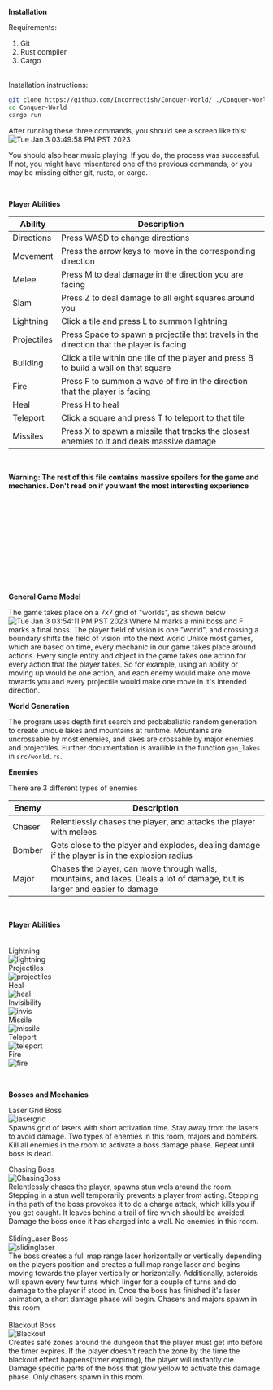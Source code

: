 **Installation**

Requirements:
<ol>
<li>    Git 
<li>    Rust compiler
<li>    Cargo
</ol>
<br>
Installation instructions:

```sh
git clone https://github.com/Incorrectish/Conquer-World/ ./Conquer-World
cd Conquer-World
cargo run 
```

After running these three commands, you should see a screen like this:
![Tue Jan  3 03:49:58 PM PST 2023](https://user-images.githubusercontent.com/84337209/210460190-1b1d0d37-8cf3-4a56-94e8-b37bdacc4d3d.jpg)

You should also hear music playing. If you do, the process was successful. If not, you might have misentered one of the previous commands, or you may be missing either git, rustc, or cargo.



<br>


**Player Abilities**

| Ability | Description |
| --- | --- |
| Directions | Press WASD to change directions |
| Movement | Press the arrow keys to move in the corresponding direction |
| Melee | Press M to deal damage in the direction you are facing |
| Slam | Press Z to deal damage to all eight squares around you |
| Lightning | Click a tile and press L to summon lightning |
| Projectiles | Press Space to spawn a projectile that travels in the direction that the player is facing |
| Building | Click a tile within one tile of the player and press B to build a wall on that square |
| Fire | Press F to summon a wave of fire in the direction that the player is facing |
| Heal | Press H to heal |
| Teleport | Click a square and press T to teleport to that tile |
| Missiles | Press X to spawn a missile that tracks the closest enemies to it and deals massive damage |
<br>

**Warning: The rest of this file contains massive spoilers for the game and mechanics. Don't read on if you want the most interesting experience**
<br>
<br>
<br>
<br>
<br>
<br>
<br>
<br>
<br>
<br>
<br>
<br>

**General Game Model**

The game takes place on a 7x7 grid of "worlds", as shown below
![Tue Jan  3 03:54:11 PM PST 2023](https://user-images.githubusercontent.com/84337209/210460606-535e08dd-6611-427e-85a8-3ed29d330a16.jpg)
Where M marks a mini boss and F marks a final boss. 
The player field of vision is one "world", and crossing a boundary shifts the field of vision into the next world
Unlike most games, which are based on time, every mechanic in our game takes place around actions. Every single entity and object in the game takes one
action for every action that the player takes. So for example, using an ability or moving up would be one action, and each enemy would make one move
towards you and every projectile would make one move in it's intended direction.

**World Generation**

The program uses depth first search and probabalistic random generation to create unique lakes and mountains at runtime. Mountains are uncrossable by most 
enemies, and lakes are crossable by major enemies and projectiles. Further documentation is availible in the function `gen_lakes` in `src/world.rs`.

**Enemies**

There are 3 different types of enemies

| Enemy | Description |
| --- | --- |
| Chaser | Relentlessly chases the player, and attacks the player with melees |
| Bomber | Gets close to the player and explodes, dealing damage if the player is in the explosion radius |
| Major | Chases the player, can move through walls, mountains, and lakes. Deals a lot of damage, but is larger and easier to damage | 

<br>

**Player Abilities**
<br>
<br>
<br>
Lightning
<br>
![lightning](https://user-images.githubusercontent.com/84337209/210485645-a814326b-6065-468a-aede-c7ee2aab7303.gif)
<br>
Projectiles
<br>
![projectiles](https://user-images.githubusercontent.com/84337209/210485696-897ba642-ba4a-4092-89d3-e56baf650107.gif)
<br>
Heal
<br>
![heal](https://user-images.githubusercontent.com/84337209/210509129-7c7df29a-f9ea-403a-9c3d-5bb42944d8ff.gif)
<br>
Invisibility
<br>
![invis](https://user-images.githubusercontent.com/84337209/210509134-28172cc0-939d-4234-ae75-dac77ff9c5d9.gif)
<br>
Missile
<br>
![missile](https://user-images.githubusercontent.com/84337209/210509136-e4d1fa7d-3acc-4ff3-affe-6db621039862.gif)
<br>
Teleport
<br>
![teleport](https://user-images.githubusercontent.com/84337209/210509138-5aba55b7-5321-4a4b-9bbc-d78e82d08b84.gif)
<br>
Fire
<br>
![fire](https://user-images.githubusercontent.com/84337209/210509140-dd42970a-f97f-45ca-a608-bde944748ab7.gif)
<br>



<br>

**Bosses and Mechanics**
<br>



Laser Grid Boss
<br>
 ![lasergrid](https://user-images.githubusercontent.com/84337209/210518932-ac623aa7-adc7-45cd-a200-6f2d1e148967.gif)
<br>
Spawns grid of lasers with short activation time. Stay away from the lasers to avoid damage. Two types of enemies in this room, majors and bombers. Kill all enemies in the room to activate a boss damage phase. Repeat until boss is dead.
<br>

Chasing Boss
<br>
![ChasingBoss](https://user-images.githubusercontent.com/84337209/210518924-c5cd450e-5063-445d-b236-c533be8fee41.gif)
<br>
Relentlessly chases the player, spawns stun wels around the room. Stepping in a stun well temporarily prevents a player from acting. Stepping in the path of the boss provokes it to do a charge attack, which kills you if you get caught. It leaves behind a trail of fire which should be avoided. Damage the boss once it has charged into a wall. No enemies in this room. 
<br>
<br>
SlidingLaser Boss
<br>
![slidinglaser](https://user-images.githubusercontent.com/84337209/210518929-689e15de-8227-4caa-891a-183c12b81412.gif)
<br>
The boss creates a full map range laser horizontally or vertically depending on the players position and creates a full map range laser and begins moving towards the player vertically or horizontally. Additionally, asteroids will spawn every few turns which linger for a couple of turns and do damage to the player if stood in. Once the boss has finished it's laser animation, a short damage phase will begin. Chasers and majors spawn in this room. 
<br>
<br>
Blackout Boss
<br>
![Blackout](https://user-images.githubusercontent.com/84337209/210518918-c663768e-7dba-43e2-ade5-b381e211aa38.gif)
<br>
Creates safe zones around the dungeon that the player must get into before the timer expires. If the player doesn't reach the zone by the time the blackout effect happens(timer expiring), the player will instantly die. Damage specific parts of the boss that glow yellow to activate this damage phase. Only chasers spawn in this room. 
<br>
<br>
<br>


<br>




